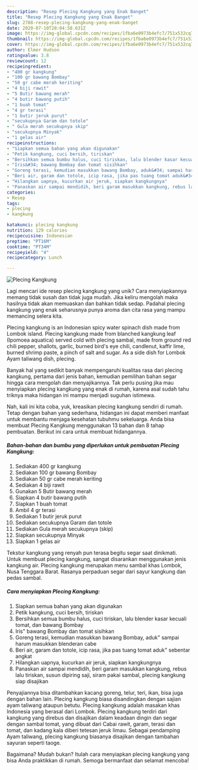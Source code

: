 ```yaml
---
description: "Resep Plecing Kangkung yang Enak Banget"
title: "Resep Plecing Kangkung yang Enak Banget"
slug: 2788-resep-plecing-kangkung-yang-enak-banget
date: 2020-07-10T20:04:58.631Z
image: https://img-global.cpcdn.com/recipes/1fba6e0973b4efc7/751x532cq70/plecing-kangkung-foto-resep-utama.jpg
thumbnail: https://img-global.cpcdn.com/recipes/1fba6e0973b4efc7/751x532cq70/plecing-kangkung-foto-resep-utama.jpg
cover: https://img-global.cpcdn.com/recipes/1fba6e0973b4efc7/751x532cq70/plecing-kangkung-foto-resep-utama.jpg
author: Elmer Hudson
ratingvalue: 3.8
reviewcount: 12
recipeingredient:
- "400 gr kangkung"
- "100 gr bawang Bombay"
- "50 gr cabe merah keriting"
- "4 biji rawit"
- "5 Butir bawang merah"
- "4 butir bawang putih"
- "1 buah tomat"
- "4 gr terasi"
- "1 butir jeruk purut"
- "secukupnya Garam dan totole"
- " Gula merah secukupnya skip"
- "secukupnya Minyak"
- "1 gelas air"
recipeinstructions:
- "Siapkan semua bahan yang akan digunakan"
- "Petik kangkung, cuci bersih, tiriskan"
- "Bersihkan semua bumbu halus, cuci tiriskan, lalu blender kasar kecuali tomat, dan bawang Bombay"
- "Iris&#34; bawang Bombay dan tomat sisihkan"
- "Goreng terasi, kemudian masukkan bawang Bombay, aduk&#34; sampai harum masukkan blenderan cabe"
- "Beri air, garam dan totole, icip rasa, jika pas tuang tomat aduk&#34; sebentar angkat"
- "Hilangkan uapnya, kucurkan air jeruk, siapkan kangkungnya"
- "Panaskan air sampai mendidih, beri garam masukkan kangkung, rebus lalu tiriskan, susun dipiring saji, siram pakai sambal, plecing kangkung siap disajikan"
categories:
- Resep
tags:
- plecing
- kangkung

katakunci: plecing kangkung 
nutrition: 129 calories
recipecuisine: Indonesian
preptime: "PT16M"
cooktime: "PT34M"
recipeyield: "4"
recipecategory: Lunch

---
```



![Plecing Kangkung](https://img-global.cpcdn.com/recipes/1fba6e0973b4efc7/751x532cq70/plecing-kangkung-foto-resep-utama.jpg)

Lagi mencari ide resep plecing kangkung yang unik? Cara menyiapkannya memang tidak susah dan tidak juga mudah. Jika keliru mengolah maka hasilnya tidak akan memuaskan dan bahkan tidak sedap. Padahal plecing kangkung yang enak seharusnya punya aroma dan cita rasa yang mampu memancing selera kita.

Plecing kangkung is an Indonesian spicy water spinach dish made from Lombok island. Plecing kangkung made from blanched kangkung leaf (Ipomoea aquatica) served cold with plecing sambal, made from ground red chili pepper, shallots, garlic, burned bird&#39;s eye chili, candlenut, kaffir lime, burned shrimp paste, a pinch of salt and sugar. As a side dish for Lombok Ayam taliwang dish, plecing.

Banyak hal yang sedikit banyak mempengaruhi kualitas rasa dari plecing kangkung, pertama dari jenis bahan, kemudian pemilihan bahan segar hingga cara mengolah dan menyajikannya. Tak perlu pusing jika mau menyiapkan plecing kangkung yang enak di rumah, karena asal sudah tahu triknya maka hidangan ini mampu menjadi suguhan istimewa.


Nah, kali ini kita coba, yuk, kreasikan plecing kangkung sendiri di rumah. Tetap dengan bahan yang sederhana, hidangan ini dapat memberi manfaat untuk membantu menjaga kesehatan tubuhmu sekeluarga. Anda bisa membuat Plecing Kangkung menggunakan 13 bahan dan 8 tahap pembuatan. Berikut ini cara untuk membuat hidangannya.

<!--inarticleads1-->

##### Bahan-bahan dan bumbu yang diperlukan untuk pembuatan Plecing Kangkung:

1. Sediakan 400 gr kangkung
1. Sediakan 100 gr bawang Bombay
1. Sediakan 50 gr cabe merah keriting
1. Sediakan 4 biji rawit
1. Gunakan 5 Butir bawang merah
1. Siapkan 4 butir bawang putih
1. Siapkan 1 buah tomat
1. Ambil 4 gr terasi
1. Sediakan 1 butir jeruk purut
1. Sediakan secukupnya Garam dan totole
1. Sediakan  Gula merah secukupnya (skip)
1. Siapkan secukupnya Minyak
1. Siapkan 1 gelas air


Tekstur kangkung yang renyah pun terasa begitu segar saat dinikmati. Untuk membuat plecing kangkung, sangat disarankan menggunakan jenis kangkung air. Plecing kangkung merupakan menu sambal khas Lombok, Nusa Tenggara Barat. Rasanya perpaduan segar dari sayur kangkung dan pedas sambal. 

<!--inarticleads2-->

##### Cara menyiapkan Plecing Kangkung:

1. Siapkan semua bahan yang akan digunakan
1. Petik kangkung, cuci bersih, tiriskan
1. Bersihkan semua bumbu halus, cuci tiriskan, lalu blender kasar kecuali tomat, dan bawang Bombay
1. Iris&#34; bawang Bombay dan tomat sisihkan
1. Goreng terasi, kemudian masukkan bawang Bombay, aduk&#34; sampai harum masukkan blenderan cabe
1. Beri air, garam dan totole, icip rasa, jika pas tuang tomat aduk&#34; sebentar angkat
1. Hilangkan uapnya, kucurkan air jeruk, siapkan kangkungnya
1. Panaskan air sampai mendidih, beri garam masukkan kangkung, rebus lalu tiriskan, susun dipiring saji, siram pakai sambal, plecing kangkung siap disajikan


Penyajiannya bisa ditambahkan kacang goreng, telur, teri, ikan, bisa juga dengan bahan lain. Plecing kangkung biasa disandingkan dengan sajian ayam taliwang ataupun betutu. Plecing kangkung adalah masakan khas Indonesia yang berasal dari Lombok. Plecing kangkung terdiri dari kangkung yang direbus dan disajikan dalam keadaan dingin dan segar dengan sambal tomat, yang dibuat dari Cabai rawit, garam, terasi dan tomat, dan kadang kala diberi tetesan jeruk limau. Sebagai pendamping Ayam taliwang, plecing kangkung biasanya disajikan dengan tambahan sayuran seperti taoge. 

Bagaimana? Mudah bukan? Itulah cara menyiapkan plecing kangkung yang bisa Anda praktikkan di rumah. Semoga bermanfaat dan selamat mencoba!
